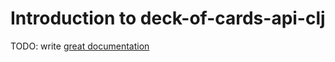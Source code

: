 # Introduction to deck-of-cards-api-clj

TODO: write [great documentation](http://jacobian.org/writing/what-to-write/)
